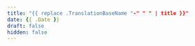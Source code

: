 ```yaml
---
title: "{{ replace .TranslationBaseName "-" " " | title }}"
date: {{ .Date }}
draft: false
hidden: false
---
```

